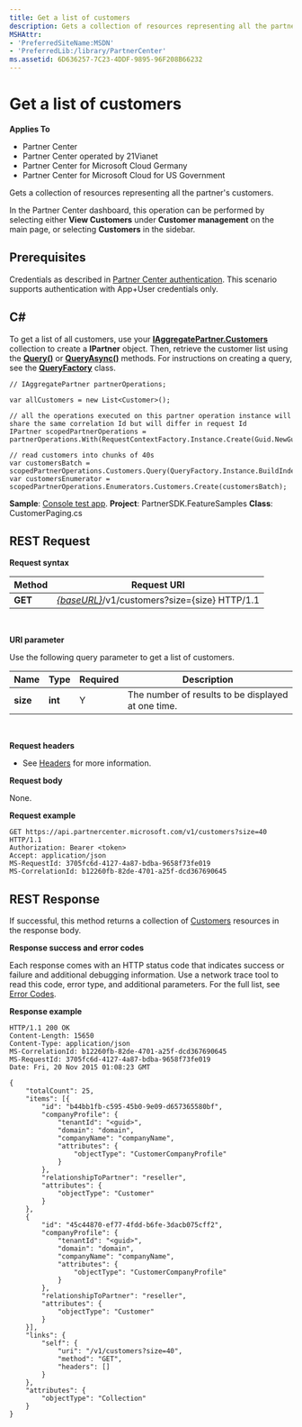 ```yaml
---
title: Get a list of customers
description: Gets a collection of resources representing all the partner's customers.In the Partner Center dashboard, this operation can be performed by selecting either View Customers under Customer management on the main page, or selecting Customers in the sidebar.
MSHAttr:
- 'PreferredSiteName:MSDN'
- 'PreferredLib:/library/PartnerCenter'
ms.assetid: 6D636257-7C23-4DDF-9895-96F208B66232
---
```


# Get a list of customers


**Applies To**

-   Partner Center
-   Partner Center operated by 21Vianet
-   Partner Center for Microsoft Cloud Germany
-   Partner Center for Microsoft Cloud for US Government

Gets a collection of resources representing all the partner's customers.

In the Partner Center dashboard, this operation can be performed by selecting either **View Customers** under **Customer management** on the main page, or selecting **Customers** in the sidebar.

## <span id="Prerequisites"></span><span id="prerequisites"></span><span id="PREREQUISITES"></span>Prerequisites


Credentials as described in [Partner Center authentication](partner-center-authentication.md). This scenario supports authentication with App+User credentials only.

## <span id="C_"></span><span id="c_"></span>C#


To get a list of all customers, use your [**IAggregatePartner.Customers**](pc_sdk.ipartner_customers) collection to create a **IPartner** object. Then, retrieve the customer list using the [**Query()**](pc_sdk_cust.icustomercollectionoperations_query) or [**QueryAsync()**](pc_sdk_cust.icustomercollectionoperations_queryasync) methods. For instructions on creating a query, see the [**QueryFactory**](pc_sdk_models_query.queryfactory) class.

```
// IAggregatePartner partnerOperations;

var allCustomers = new List<Customer>();

// all the operations executed on this partner operation instance will share the same correlation Id but will differ in request Id
IPartner scopedPartnerOperations = partnerOperations.With(RequestContextFactory.Instance.Create(Guid.NewGuid()));

// read customers into chunks of 40s            
var customersBatch = scopedPartnerOperations.Customers.Query(QueryFactory.Instance.BuildIndexedQuery(40));
var customersEnumerator = scopedPartnerOperations.Enumerators.Customers.Create(customersBatch);
```

**Sample**: [Console test app](console-test-app.md). **Project**: PartnerSDK.FeatureSamples **Class**: CustomerPaging.cs

## <span id="REST_Request"></span><span id="rest_request"></span><span id="REST_REQUEST"></span>REST Request


**Request syntax**

| Method  | Request URI                                                                   |
|---------|-------------------------------------------------------------------------------|
| **GET** | [*{baseURL}*](partner-center-rest-urls.md)/v1/customers?size={size} HTTP/1.1 |

 

**URI parameter**

Use the following query parameter to get a list of customers.

| Name     | Type    | Required | Description                                        |
|----------|---------|----------|----------------------------------------------------|
| **size** | **int** | Y        | The number of results to be displayed at one time. |

 

**Request headers**

-   See [Headers](headers.md) for more information.

**Request body**

None.

**Request example**

```
GET https://api.partnercenter.microsoft.com/v1/customers?size=40 HTTP/1.1
Authorization: Bearer <token>
Accept: application/json
MS-RequestId: 3705fc6d-4127-4a87-bdba-9658f73fe019
MS-CorrelationId: b12260fb-82de-4701-a25f-dcd367690645
```

## <span id="REST_Response"></span><span id="rest_response"></span><span id="REST_RESPONSE"></span>REST Response


If successful, this method returns a collection of [Customers](customers.md) resources in the response body.

**Response success and error codes**

Each response comes with an HTTP status code that indicates success or failure and additional debugging information. Use a network trace tool to read this code, error type, and additional parameters. For the full list, see [Error Codes](error-codes.md).

**Response example**

```
HTTP/1.1 200 OK
Content-Length: 15650
Content-Type: application/json
MS-CorrelationId: b12260fb-82de-4701-a25f-dcd367690645
MS-RequestId: 3705fc6d-4127-4a87-bdba-9658f73fe019
Date: Fri, 20 Nov 2015 01:08:23 GMT

{
    "totalCount": 25,
    "items": [{
        "id": "b44bb1fb-c595-45b0-9e09-d657365580bf",
        "companyProfile": {
            "tenantId": "<guid>",
            "domain": "domain",
            "companyName": "companyName",
            "attributes": {
                "objectType": "CustomerCompanyProfile"
            }
        },
        "relationshipToPartner": "reseller",
        "attributes": {
            "objectType": "Customer"
        }
    },
    {
        "id": "45c44870-ef77-4fdd-b6fe-3dacb075cff2",
        "companyProfile": {
            "tenantId": "<guid>",
            "domain": "domain",
            "companyName": "companyName",
            "attributes": {
                "objectType": "CustomerCompanyProfile"
            }
        },
        "relationshipToPartner": "reseller",
        "attributes": {
            "objectType": "Customer"
        }
    }],
    "links": {
        "self": {
            "uri": "/v1/customers?size=40",
            "method": "GET",
            "headers": []
        }
    },
    "attributes": {
        "objectType": "Collection"
    }
}
```

 

 




